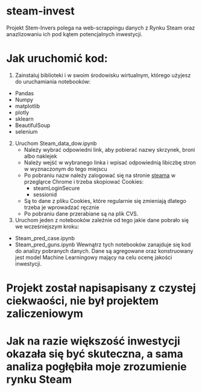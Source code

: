 # steam-invest
Projekt Stem-Invers polega na web-scrappingu danych z Rynku Steam oraz anazlizowaniu ich pod kątem potencjalnych inwestycji.
# Jak uruchomić kod:
1. Zainstaluj biblioteki i w swoim środowisku wirtualnym, którego użyjesz do uruchamiania notebooków:
 - Pandas
 - Numpy
 - matplotlib
 - plotly
 - sklearn
 - BeautifulSoup
 - selenium
2. Uruchom Steam_data_dow.ipynb
   - Należy wybrać odpowiedni link, aby pobierać nazwy skrzynek, broni albo naklejek
   - Należy wejść w wybranego linka i wpisać odpowiednią libiczbę stron w wyznaczonym do tego miejscu
   - Po pobraniu nazw należy zalogować się na stronie [steama](https://store.steampowered.com/) w przegląrce Chrome i trzeba skopiować Cookies:
     - steamLoginSecure
     - sessionid
   - Są to dane z pliku Cookies, które regularnie się zmieniają dlatego trzeba je wprowadzać ręcznie
   - Po pobraniu dane przerabiane są na plik CVS.
3. Uruchom jeden z notebooków zależnie od tego jakie dane pobrało się we wcześniejszym kroku:
  - Steam_pred_case.ipynb
  - Steam_pred_guns.ipynb
  Wewnątrz tych notebooków zanajduje się kod do analizy pobranych danych.
  Dane są agregowane oraz konstruowany jest model Machine Learningowy mający na celu ocenę jakości inwestycji.

# Projekt został napisapisany z czystej ciekwaości, nie był projektem zaliczeniowym
# Jak na razie większość inwestycji okazała się być skuteczna, a sama analiza pogłębiła moje zrozumienie rynku Steam
